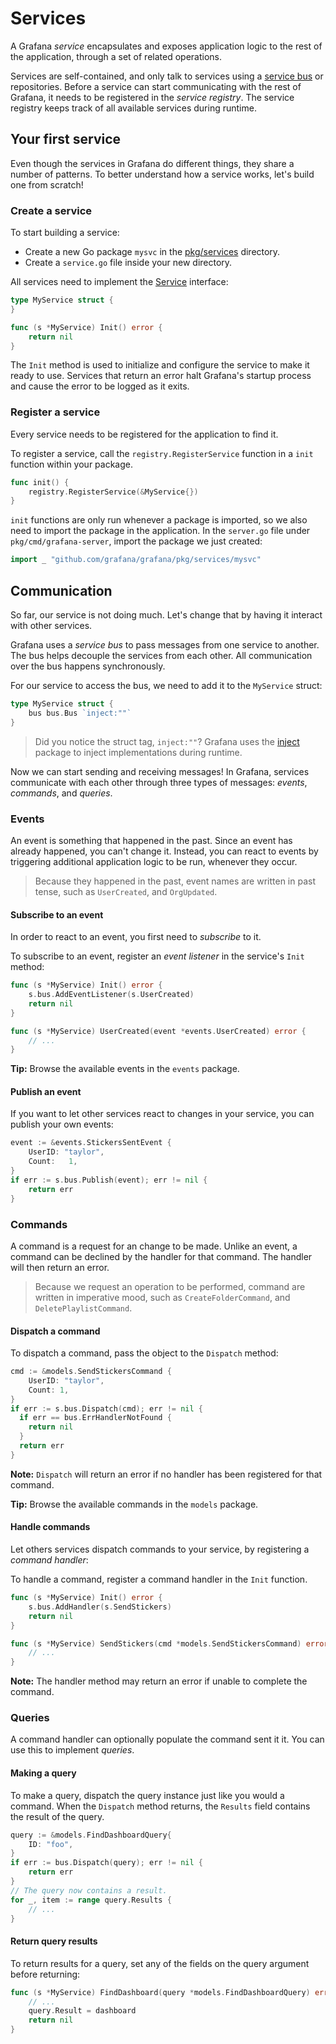 # Services

A Grafana _service_ encapsulates and exposes application logic to the rest of the application, through a set of related operations. 

Services are self-contained, and only talk to services using a [service bus](#service-bus) or repositories. Before a service can start communicating with the rest of Grafana, it needs to be registered in the _service registry_. The service registry keeps track of all available services during runtime.

## Your first service

Even though the services in Grafana do different things, they share a number of patterns. To better understand how a service works, let's build one from scratch!

### Create a service

To start building a service:

- Create a new Go package `mysvc` in the [pkg/services](/pkg/services) directory.
- Create a `service.go` file inside your new directory.

All services need to implement the [Service](https://godoc.org/github.com/grafana/grafana/pkg/registry#Service) interface:

```go
type MyService struct {
}

func (s *MyService) Init() error {
    return nil
}
```

The `Init` method is used to initialize and configure the service to make it ready to use. Services that return an error halt Grafana's startup process and cause the error to be logged as it exits.

### Register a service

Every service needs to be registered for the application to find it.

To register a service, call the `registry.RegisterService` function in a `init` function within your package.

```go
func init() {
    registry.RegisterService(&MyService{})
}
```

`init` functions are only run whenever a package is imported, so we also need to import the package in the application. In the `server.go` file under `pkg/cmd/grafana-server`, import the package we just created:

```go
import _ "github.com/grafana/grafana/pkg/services/mysvc"
```

## Communication

So far, our service is not doing much. Let's change that by having it interact with other services.

Grafana uses a _service bus_ to pass messages from one service to another. The bus helps decouple the services from each other. All communication over the bus happens synchronously.

For our service to access the bus, we need to add it to the `MyService` struct:

```go
type MyService struct {
    bus bus.Bus `inject:""`
}
```

> Did you notice the struct tag, `inject:""`? Grafana uses the [inject](https://github.com/facebookgo/inject) package to inject implementations during runtime. 

Now we can start sending and receiving messages! In Grafana, services communicate with each other through three types of messages: _events_, _commands_, and _queries_.

### Events

An event is something that happened in the past. Since an event has already happened, you can't change it. Instead, you can react to events by triggering additional application logic to be run, whenever they occur.

> Because they happened in the past, event names are written in past tense, such as `UserCreated`, and `OrgUpdated`.

#### Subscribe to an event

In order to react to an event, you first need to _subscribe_ to it. 

To subscribe to an event, register an _event listener_ in the service's `Init` method:

```go
func (s *MyService) Init() error {
    s.bus.AddEventListener(s.UserCreated)
    return nil
}

func (s *MyService) UserCreated(event *events.UserCreated) error {
    // ...
}
```

**Tip:** Browse the available events in the `events` package.

#### Publish an event

If you want to let other services react to changes in your service, you can publish your own events:

```go
event := &events.StickersSentEvent {
    UserID: "taylor",
    Count:   1,
}
if err := s.bus.Publish(event); err != nil {
    return err
}
```

### Commands

A command is a request for an change to be made. Unlike an event, a command can be declined by the handler for that command. The handler will then return an error.

> Because we request an operation to be performed, command are written in imperative mood, such as `CreateFolderCommand`, and `DeletePlaylistCommand`.

#### Dispatch a command

To dispatch a command, pass the object to the `Dispatch` method:

```go
cmd := &models.SendStickersCommand {
    UserID: "taylor",
    Count: 1,
}
if err := s.bus.Dispatch(cmd); err != nil {
  if err == bus.ErrHandlerNotFound {
    return nil
  }
  return err
}
```

**Note:** `Dispatch` will return an error if no handler has been registered for that command.

**Tip:** Browse the available commands in the `models` package.

#### Handle commands

Let others services dispatch commands to your service, by registering a _command handler_:

To handle a command, register a command handler in the `Init` function.

```go
func (s *MyService) Init() error {
    s.bus.AddHandler(s.SendStickers)
    return nil
}

func (s *MyService) SendStickers(cmd *models.SendStickersCommand) error {
    // ...
}
```

**Note:** The handler method may return an error if unable to complete the command.

### Queries

A command handler can optionally populate the command sent it it. You can use this to implement _queries_.

#### Making a query

To make a query, dispatch the query instance just like you would a command. When the `Dispatch` method returns, the `Results` field contains the result of the query.

```go
query := &models.FindDashboardQuery{
    ID: "foo",
}
if err := bus.Dispatch(query); err != nil {
    return err
}
// The query now contains a result.
for _, item := range query.Results {
    // ...
}
```

#### Return query results

To return results for a query, set any of the fields on the query argument before returning:

```go
func (s *MyService) FindDashboard(query *models.FindDashboardQuery) error {
    // ...
    query.Result = dashboard
    return nil
}
```

